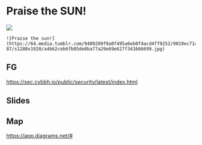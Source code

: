 # Praise the SUN!
![](https://pbs.twimg.com/media/DeDIxNMWsAAH0-Q.jpg)
```
![Praise the sun!](https://64.media.tumblr.com/9409289f9a0f495a6eb0f4acd4ff9252/9019ec71a431aa98-87/s1280x1920/a4b62ceb6fb05de0ba77a29e69e627f341666699.jpg)
```

## FG
https://sec.cybbh.io/public/security/latest/index.html


## Slides


## Map
https://app.diagrams.net/#






